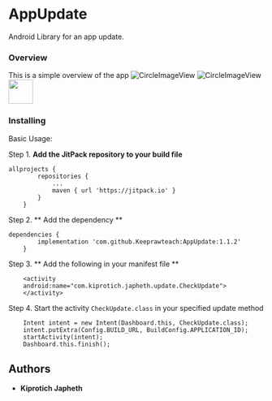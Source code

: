 # AppUpdate

Android Library for an app update.

### Overview
This is a simple overview of the app
![CircleImageView]() ![CircleImageView](https://github.com/Keeprawteach/Profile-Image/blob/master/app/screenshots/device-2020-01-04-114349.png)
<img src="https://github.com/Keeprawteach/Profile-Image/blob/master/app/screenshots/device-2020-01-04-114349.png" width="48">
 
### Installing

Basic Usage:

Step 1. **Add the JitPack repository to your build file**

```
allprojects {
		repositories {
			...
			maven { url 'https://jitpack.io' }
		}
	}
```

Step 2. ** Add the dependency **

```
dependencies {
	    implementation 'com.github.Keeprawteach:AppUpdate:1.1.2'
	}
```

Step 3. ** Add the following in your manifest file **
 
```
    <activity 
    android:name="com.kiprotich.japheth.update.CheckUpdate">
    </activity>
```

Step 4. Start the activity `CheckUpdate.class` in your specified update method

```
    Intent intent = new Intent(Dashboard.this, CheckUpdate.class);
    intent.putExtra(Config.BUILD_URL, BuildConfig.APPLICATION_ID);
    startActivity(intent);
    Dashboard.this.finish();
```
 
 

## Authors

* **Kiprotich Japheth**
 

